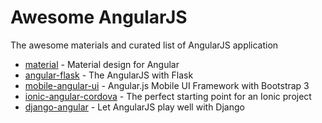 # Awesome AngularJS
The awesome materials and curated list of  AngularJS application

* [material](https://github.com/angular/material) - Material design for Angular
* [angular-flask](https://github.com/shea256/angular-flask) - The AngularJS with Flask
* [mobile-angular-ui](https://github.com/mcasimir/mobile-angular-ui) - Angular.js Mobile UI Framework with Bootstrap 3
* [ionic-angular-cordova](https://github.com/driftyco/ionic-angular-cordova-seed) - The perfect starting point for an Ionic project
* [django-angular](https://github.com/jrief/django-angular) - Let AngularJS play well with Django

